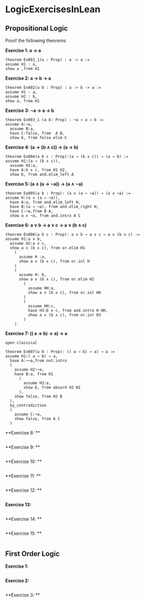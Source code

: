 # LogicExercisesInLean

## Propositional Logic

Proof the following theorems

**Exercise 1: a -> a**
```lean
theorem Ex001_1(a : Prop) : a -> a := 
assume H1 : a,
show a ,from H1
```

**Exercise 2: a -> b -> a**

```lean
theorem Ex002(a b : Prop) : a -> b -> a :=
assume H1 : a,
assume H2 : b,
show a, from H1
```


**Exercise 3: ¬a → a → b**

```lean
theorem Ex003_1 (a b: Prop) : ¬a → a → b :=
assume A:¬a,
  assume B:a,
  have C:false, from  A B,
  show b, from false.elim C
```

**Exercise 4: (a → (b ∧ c)) → (a → b)**
```lean
theorem Ex004(a b c : Prop):(a → (b ∧ c)) → (a → b) :=
assume H1:(a → (b ∧ c)),
  assume H2:a,
  have A:b ∧ c, from H1 H2,
  show b, from and.elim_left A
```

**Exercise 5: (a ∧ (a → ¬a)) → (a ∧ ¬a)**
```lean
theorem Ex005(a b : Prop): (a ∧ (a → ¬a)) → (a ∧ ¬a) :=
assume H:(a ∧ (a → ¬a)),
  have A:a, from and.elim_left H,
  have B:(a → ¬a), from and.elim_right H,
  have C:¬a,from B A,
  show a ∧ ¬a, from and.intro A C
```

**Exercise 6: a ∨ b → a ∨ c → a ∨ (b ∧ c)**

```lean
theorem Ex006(a b c : Prop): a ∨ b → a ∨ c → a ∨ (b ∧ c) :=
assume H1:a ∨ b,
  assume H2:a ∨ c,
  show a ∨ (b ∧ c), from or.elim H1 
    ( 
      assume H :a,
      show a ∨ (b ∧ c), from or.inl H
    )
    (
      assume H: b,
      show a ∨ (b ∧ c), from or.elim H2 
        (
          assume HH:a,
          show a ∨ (b ∧ c), from or.inl HH
        )
        (
          assume HH:c,
          have H3:b ∧ c, from and.intro H HH,
          show a ∨ (b ∧ c), from or.inr H3
        )
    ) 
```

**Exercise 7: (( a → b) → a) → a**
```lean
open classical

theorem Ex007(a b : Prop): (( a → b) → a) → a := 
assume H1:( a → b) → a,
  have A:¬¬a,from not.intro 
  (
    assume H2:¬a,
    have B:a, from H1 
      (
        assume H3:a,
        show b, from absurd H3 H2
      ),
    show false, from H2 B
  ),
  by_contradiction
  (
    assume C:¬a,
    show false, from A C
  )
```

**Exercise 8: **
```
```

**Exercise 9: **
```
```

**Exercise 10: **
```
```

**Exercise 11: **
```
```

**Exercise 12: **
```
```

**Exercise 13:**
```
```

**Exercise 14: **
```
```

**Exercise 15: **
```lean
```
## First Order Logic

**Exercise 1:**

```
```

**Exercise 2:**
```
```

**Exercise 3: **
```
```